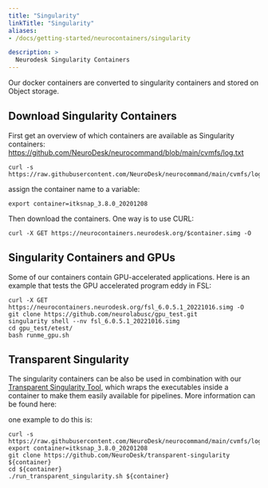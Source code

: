```yaml
---
title: "Singularity"
linkTitle: "Singularity"
aliases:
- /docs/getting-started/neurocontainers/singularity

description: >
  Neurodesk Singularity Containers
---
```


Our docker containers are converted to singularity containers and stored on Object storage.

## Download Singularity Containers
First get an overview of which containers are available as Singularity containers:
https://github.com/NeuroDesk/neurocommand/blob/main/cvmfs/log.txt
```shell
curl -s https://raw.githubusercontent.com/NeuroDesk/neurocommand/main/cvmfs/log.txt
```

assign the container name to a variable:
```shell
export container=itksnap_3.8.0_20201208
```

Then download the containers. One way is to use CURL:
```shell
curl -X GET https://neurocontainers.neurodesk.org/$container.simg -O
```

## Singularity Containers and GPUs
Some of our containers contain GPU-accelerated applications. Here is an example that tests the GPU accelerated program eddy in FSL:

```shell
curl -X GET https://neurocontainers.neurodesk.org/fsl_6.0.5.1_20221016.simg -O
git clone https://github.com/neurolabusc/gpu_test.git
singularity shell --nv fsl_6.0.5.1_20221016.simg
cd gpu_test/etest/
bash runme_gpu.sh
```

## Transparent Singularity
The singularity containers can be also be used in combination with our [Transparent Singularity Tool](/developers/architecture/transparent_singularity), which wraps the executables inside a container to make them easily available for pipelines. More information can be found here: 

one example to do this is:
```shell
curl -s https://raw.githubusercontent.com/NeuroDesk/neurocommand/main/cvmfs/log.txt
export container=itksnap_3.8.0_20201208
git clone https://github.com/NeuroDesk/transparent-singularity ${container}
cd ${container}
./run_transparent_singularity.sh ${container}
```
